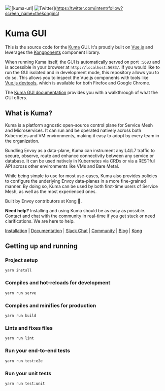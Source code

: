 ![][kuma-logo]][kuma-url]
![Twitter](https://img.shields.io/twitter/follow/thekonginc.svg?style=social&label=Follow)](https://twitter.com/intent/follow?screen_name=thekonginc)

# Kuma GUI

This is the source code for the [Kuma](https://github.com/Kong/kuma/) GUI. It's proudly built on [Vue.js](https://vuejs.org/) and leverages the [Kongponents](https://kongponents.konghq.com/) component library.

When running Kuma itself, the GUI is automatically served on port `:5683` and is accessible in your browser at `http://localhost:5683/`. If you would like to run the GUI isolated and in development mode, this repository allows you to do so. This allows you to inspect the Vue.js components with tools like [Vue.js devtools](https://addons.mozilla.org/en-US/firefox/addon/vue-js-devtools/), which is available for both Firefox and Google Chrome.

The [Kuma GUI documentation](https://kuma.io/docs/latest/documentation/gui/) provides you with a walkthrough of what the GUI offers.

## What is Kuma?

Kuma is a platform agnostic open-source control plane for Service Mesh and Microservices. It can run and be operated natively across both Kubernetes and VM environments, making it easy to adopt by every team in the organization.

Bundling Envoy as a data-plane, Kuma can instrument any L4/L7 traffic to secure, observe, route and enhance connectivity between any service or database. It can be used natively in Kubernetes via CRDs or via a RESTful API across other environments like VMs and Bare Metal.

While being simple to use for most use-cases, Kuma also provides policies to configure the underlying Envoy data-planes in a more fine-grained manner. By doing so, Kuma can be used by both first-time users of Service Mesh, as well as the most experienced ones.

Built by Envoy contributors at Kong 🦍.

**Need help?** Installing and using Kuma should be as easy as possible. Contact and chat with the community in real-time if you get stuck or need clarifications. We are here to help.

[Installation](https://kuma.io/install) |
[Documentation](https://kuma.io/docs) |
[Slack Chat](https://chat.kuma.io) |
[Community](https://kuma.io/community) |
[Blog](https://konghq.com/blog) |
[Kong](https://konghq.com)

## Getting up and running

### Project setup
```
yarn install
```

### Compiles and hot-reloads for development
```
yarn run serve
```

### Compiles and minifies for production
```
yarn run build
```

### Lints and fixes files
```
yarn run lint
```

### Run your end-to-end tests
```
yarn run test:e2e
```

### Run your unit tests
```
yarn run test:unit
```

[kuma-logo]: https://kuma-public-assets.s3.amazonaws.com/kuma-logo.png
